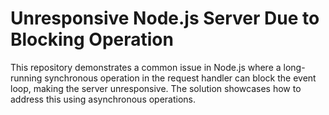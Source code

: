 # Unresponsive Node.js Server Due to Blocking Operation

This repository demonstrates a common issue in Node.js where a long-running synchronous operation in the request handler can block the event loop, making the server unresponsive. The solution showcases how to address this using asynchronous operations.